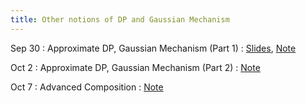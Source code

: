 ```yaml
---
title: Other notions of DP and Gaussian Mechanism
---
```


Sep 30
: Approximate DP, Gaussian Mechanism (Part 1)
  : [Slides](https://drive.google.com/file/d/1h9mzpq6MG7xttZk5CoxKtX6VtqsoBb1C/view?usp=sharing), [Note](https://drive.google.com/file/d/1CDH2vzxVkxzI7ZVM0BOITDPqjckAJvaJ/view?usp=sharing)


Oct 2
: Approximate DP, Gaussian Mechanism (Part 2)
  : [Note](https://drive.google.com/file/d/1CDH2vzxVkxzI7ZVM0BOITDPqjckAJvaJ/view?usp=sharing)


Oct 7
: Advanced Composition
  : [Note](https://drive.google.com/file/d/1CDH2vzxVkxzI7ZVM0BOITDPqjckAJvaJ/view?usp=sharing)

